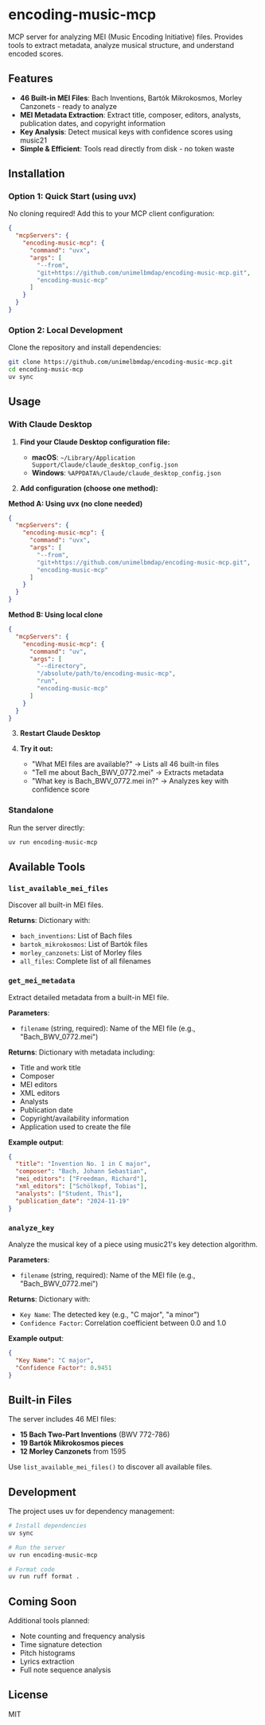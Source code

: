 # encoding-music-mcp

MCP server for analyzing MEI (Music Encoding Initiative) files. Provides tools to extract metadata, analyze musical structure, and understand encoded scores.

## Features

- **46 Built-in MEI Files**: Bach Inventions, Bartók Mikrokosmos, Morley Canzonets - ready to analyze
- **MEI Metadata Extraction**: Extract title, composer, editors, analysts, publication dates, and copyright information
- **Key Analysis**: Detect musical keys with confidence scores using music21
- **Simple & Efficient**: Tools read directly from disk - no token waste

## Installation

### Option 1: Quick Start (using uvx)

No cloning required! Add this to your MCP client configuration:

```json
{
  "mcpServers": {
    "encoding-music-mcp": {
      "command": "uvx",
      "args": [
        "--from",
        "git+https://github.com/unimelbmdap/encoding-music-mcp.git",
        "encoding-music-mcp"
      ]
    }
  }
}
```

### Option 2: Local Development

Clone the repository and install dependencies:

```bash
git clone https://github.com/unimelbmdap/encoding-music-mcp.git
cd encoding-music-mcp
uv sync
```

## Usage

### With Claude Desktop

1. **Find your Claude Desktop configuration file:**
   - **macOS**: `~/Library/Application Support/Claude/claude_desktop_config.json`
   - **Windows**: `%APPDATA%/Claude/claude_desktop_config.json`

2. **Add configuration (choose one method):**

**Method A: Using uvx (no clone needed)**
```json
{
  "mcpServers": {
    "encoding-music-mcp": {
      "command": "uvx",
      "args": [
        "--from",
        "git+https://github.com/unimelbmdap/encoding-music-mcp.git",
        "encoding-music-mcp"
      ]
    }
  }
}
```

**Method B: Using local clone**
```json
{
  "mcpServers": {
    "encoding-music-mcp": {
      "command": "uv",
      "args": [
        "--directory",
        "/absolute/path/to/encoding-music-mcp",
        "run",
        "encoding-music-mcp"
      ]
    }
  }
}
```

3. **Restart Claude Desktop**

4. **Try it out:**
   - "What MEI files are available?" → Lists all 46 built-in files
   - "Tell me about Bach_BWV_0772.mei" → Extracts metadata
   - "What key is Bach_BWV_0772.mei in?" → Analyzes key with confidence score

### Standalone

Run the server directly:

```bash
uv run encoding-music-mcp
```

## Available Tools

### `list_available_mei_files`

Discover all built-in MEI files.

**Returns**: Dictionary with:
- `bach_inventions`: List of Bach files
- `bartok_mikrokosmos`: List of Bartók files
- `morley_canzonets`: List of Morley files
- `all_files`: Complete list of all filenames

### `get_mei_metadata`

Extract detailed metadata from a built-in MEI file.

**Parameters**:
- `filename` (string, required): Name of the MEI file (e.g., "Bach_BWV_0772.mei")

**Returns**: Dictionary with metadata including:
- Title and work title
- Composer
- MEI editors
- XML editors
- Analysts
- Publication date
- Copyright/availability information
- Application used to create the file

**Example output**:
```json
{
  "title": "Invention No. 1 in C major",
  "composer": "Bach, Johann Sebastian",
  "mei_editors": ["Freedman, Richard"],
  "xml_editors": ["Schölkopf, Tobias"],
  "analysts": ["Student, This"],
  "publication_date": "2024-11-19"
}
```

### `analyze_key`

Analyze the musical key of a piece using music21's key detection algorithm.

**Parameters**:
- `filename` (string, required): Name of the MEI file (e.g., "Bach_BWV_0772.mei")

**Returns**: Dictionary with:
- `Key Name`: The detected key (e.g., "C major", "a minor")
- `Confidence Factor`: Correlation coefficient between 0.0 and 1.0

**Example output**:
```json
{
  "Key Name": "C major",
  "Confidence Factor": 0.9451
}
```

## Built-in Files

The server includes 46 MEI files:
- **15 Bach Two-Part Inventions** (BWV 772-786)
- **19 Bartók Mikrokosmos pieces**
- **12 Morley Canzonets** from 1595

Use `list_available_mei_files()` to discover all available files.

## Development

The project uses uv for dependency management:

```bash
# Install dependencies
uv sync

# Run the server
uv run encoding-music-mcp

# Format code
uv run ruff format .
```

## Coming Soon

Additional tools planned:
- Note counting and frequency analysis
- Time signature detection
- Pitch histograms
- Lyrics extraction
- Full note sequence analysis

## License

MIT
